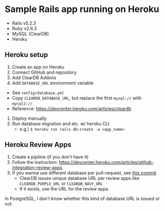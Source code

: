 # Sample Rails app running on Heroku

* Rails v5.2.3
* Ruby v2.6.3
* MySQL (ClearDB)
* Heroku

## Heroku setup

1. Create an app on Heroku
1. Connect GitHub and repository
1. Add ClearDB Addons
1. Add `DATABASE_URL` environment variable
  * See `config/database.yml`
  * Copy `CLEARDB_DATABASE_URL`, but replace the first `mysql://` with `mysql2://`
  * Reference: https://devcenter.heroku.com/articles/cleardb
1. Deploy manually
1. Run database migration and etc. w/ heroku CLI
    * e.g.) `$ heroku run rails db:create -a <app_name>`

## Heroku Review Apps

1. Create a pipiline (if you don't have it)
1. Follow the instruction: https://devcenter.heroku.com/articles/github-integration-review-apps
1. If you wanna use different database per pull-request, see [this commit](https://github.com/mmyoji/hreviewapp/commit/7d727740cff709d194d76368642711f4017d8e62)
    * ClearDB issues unique database URL per review apps like `CLEARDB_PURPLE_URL` or `CLEARDB_NAVY_URL`
    * If it exists, use the URL for the review apps.

In PostgreSQL, I don't know whether this kind of database URL is issued or not.


